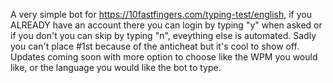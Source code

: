 A very simple bot for https://10fastfingers.com/typing-test/english, if you ALREADY have an account there you can login by typing "y" when asked or if you don't you can skip by typing "n", eveything else is automated.
Sadly you can't place #1st because of the anticheat but it's cool to show off.
Updates coming soon with more option to choose like the WPM you would like, or the language you would like the bot to type.
